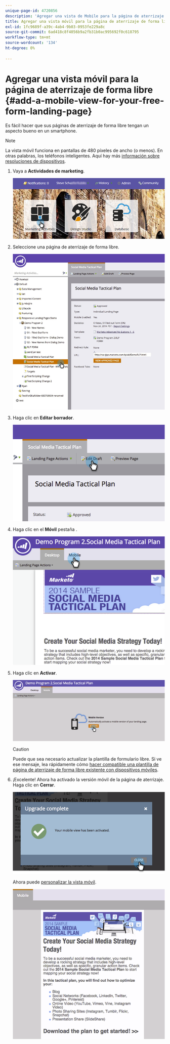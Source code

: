 ```yaml
---
unique-page-id: 4720856
description: 'Agregar una vista de Mobile para la página de aterrizaje de forma libre: Marketo Docs: documentación del producto'
title: Agregar una vista móvil para la página de aterrizaje de forma libre
exl-id: 1fc9689f-a39c-4ab4-9b03-0953fe229a8c
source-git-commit: 6ad418c8f4056b9a2fb31b0ac995692f0c618795
workflow-type: tm+mt
source-wordcount: '134'
ht-degree: 0%

---
```


# Agregar una vista móvil para la página de aterrizaje de forma libre {#add-a-mobile-view-for-your-free-form-landing-page}

Es fácil hacer que sus páginas de aterrizaje de forma libre tengan un aspecto bueno en un smartphone.

>[!NOTE]
>
>La vista móvil funciona en pantallas de 480 píxeles de ancho (o menos). En otras palabras, los teléfonos inteligentes. Aquí hay más [información sobre resoluciones de dispositivos](https://www.mydevice.io/).

1. Vaya a **Actividades de marketing**.

   ![](assets/login-marketing-activities-3.png)

1. Seleccione una página de aterrizaje de forma libre.

   ![](assets/choose-landing-page.jpg)

1. Haga clic en **Editar borrador**.

   ![](assets/image2015-1-22-15-3a38-3a12.png)

1. Haga clic en el **Móvil** pestaña .

   ![](assets/image2015-1-22-16-3a46-3a10.png)

1. Haga clic en **Activar**.

   ![](assets/image2015-1-22-15-3a48-3a47.png)

   >[!CAUTION]
   >
   >Puede que sea necesario actualizar la plantilla de formulario libre. Si ve ese mensaje, lea rápidamente cómo [hacer compatible una plantilla de página de aterrizaje de forma libre existente con dispositivos móviles](/help/marketo/product-docs/demand-generation/landing-pages/landing-page-templates/make-an-existing-free-form-landing-page-template-mobile-compatible.md).

1. ¡Excelente! Ahora ha activado la versión móvil de la página de aterrizaje. Haga clic en **Cerrar**.

   ![](assets/image2015-1-22-16-3a44-3a37.png)

   Ahora puede [personalizar la vista móvil](/help/marketo/product-docs/demand-generation/landing-pages/free-form-landing-pages/customize-mobile-view-for-your-free-form-landing-page.md).

   ![](assets/image2015-1-22-16-3a47-3a16.png)
